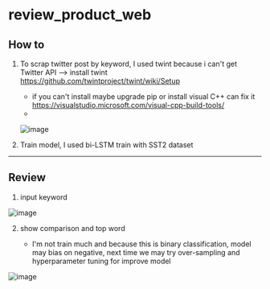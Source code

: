# review_product_web

## How to

1. To scrap twitter post by keyword, I used twint because i can't get Twitter API --> install twint https://github.com/twintproject/twint/wiki/Setup 
    * if you can't install maybe upgrade pip or install visual C++ can fix it https://visualstudio.microsoft.com/visual-cpp-build-tools/
    * 
     ![image](https://user-images.githubusercontent.com/78832408/219311056-8c6537f6-9b7c-461f-b4f4-e360313ff5e4.png)

2. Train model, I used bi-LSTM train with SST2 dataset 



---
## Review

1. input keyword

![image](https://user-images.githubusercontent.com/78832408/219096665-1b0706af-45c4-467d-ac3c-3d6514200733.png)

2. show comparison and top word 

   * I'm not train much and because this is binary classification, model may bias on negative, next time we may try over-sampling and hyperparameter tuning for improve model 
  
![image](https://user-images.githubusercontent.com/78832408/219310666-18d6977d-aff3-485a-8fa5-2e350d84fab2.png)
